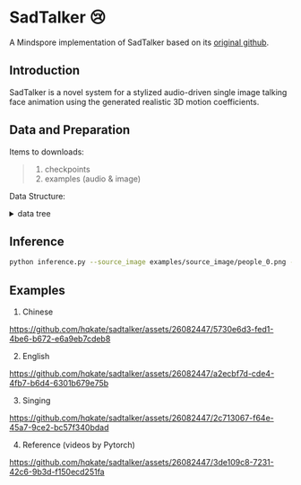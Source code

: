 # SadTalker :cry:

A Mindspore implementation of SadTalker based on its [original github](https://github.com/OpenTalker/SadTalker).

## Introduction
SadTalker is a novel system for a stylized audio-driven single image talking face animation using the generated realistic 3D motion coefficients.

## Data and Preparation

Items to downloads:

> 1. checkpoints
> 2. examples (audio & image)

Data Structure:
<details>
  <summary>data tree</summary>
    
    ```bash 
    checkpoints/
    ├── BFM_Fitting
    │   ├── 01_MorphableModel.mat
    │   ├── BFM09_model_info.mat
    │   ├── BFM_exp_idx.mat
    │   ├── BFM_front_idx.mat
    │   ├── Exp_Pca.bin
    │   ├── facemodel_info.mat
    │   ├── select_vertex_id.mat
    │   ├── similarity_Lm3D_all.mat
    │   └── std_exp.txt
    ├── ms
    │   ├── ms_audio2exp.ckpt
    │   ├── ms_audio2pose.ckpt
    │   ├── ms_detector_fan.ckpt
    │   ├── ms_det_retinaface.ckpt
    │   ├── ms_generator.ckpt
    │   ├── ms_he_estimator.ckpt
    │   ├── ms_kp_extractor.ckpt
    │   ├── ms_mapping.ckpt
    │   ├── ms_mapping_full.ckpt
    │   └── ms_net_recon.ckpt
    examples/
    ├── driven_audio
    │   ├── bus_chinese.wav
    │   ├── chinese_news.wav
    │   ├── chinese_poem1.wav
    │   ├── chinese_poem2.wav
    │   ├── deyu.wav
    │   ├── eluosi.wav
    │   ├── fayu.wav
    │   ├── imagine.wav
    │   ├── itosinger1.wav
    │   ├── japanese.wav
    │   ├── RD_Radio31_000.wav
    │   ├── RD_Radio34_002.wav
    │   ├── RD_Radio36_000.wav
    │   └── RD_Radio40_000.wav
    ├── ref_video
    │   ├── WDA_AlexandriaOcasioCortez_000.mp4
    │   └── WDA_KatieHill_000.mp4
    └── source_image
        ├── art_0.png
        ├── art_10.png
        ├── art_11.png
        ├── art_12.png
        ├── art_13.png
        ├── art_14.png
        ├── art_15.png
        ├── art_16.png
        ├── art_17.png
        ├── art_18.png
        ├── art_19.png
        ├── art_1.png
        ├── art_20.png
        ├── art_2.png
        ├── art_3.png
        ├── art_4.png
        ├── art_5.png
        ├── art_6.png
        ├── art_7.png
        ├── art_8.png
        ├── art_9.png
        ├── full3.png
        ├── full4.jpeg
        ├── full_body_1.png
        ├── full_body_2.png
        ├── happy1.png
        ├── happy.png
        ├── people_0.png
        ├── sad1.png
        └── sad.png
    ```
</details>

## Inference
```bash
python inference.py --source_image examples/source_image/people_0.png --driven_audio examples/driven_audio/imagine.wav
```

## Examples
1. Chinese

https://github.com/hqkate/sadtalker/assets/26082447/5730e6d3-fed1-4be6-b672-e6a9eb7cdeb8
 
2. English

https://github.com/hqkate/sadtalker/assets/26082447/a2ecbf7d-cde4-4fb7-b6d4-6301b679e75b

3. Singing
   
https://github.com/hqkate/sadtalker/assets/26082447/2c713067-f64e-45a7-9ce2-bc57f340bdad

4. Reference (videos by Pytorch)

https://github.com/hqkate/sadtalker/assets/26082447/3de109c8-7231-42c6-9b3d-f150ecd251fa

